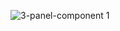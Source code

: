 ![3-panel-component 1](https://user-images.githubusercontent.com/110371718/207974653-2be2d9c3-946a-4377-93bc-227e4e05fd75.png)
